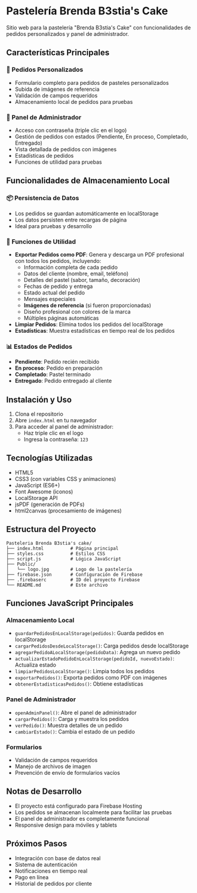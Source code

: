 # Pastelería Brenda B3stia's Cake

Sitio web para la pastelería "Brenda B3stia's Cake" con funcionalidades de pedidos personalizados y panel de administrador.

## Características Principales

### 🎂 Pedidos Personalizados
- Formulario completo para pedidos de pasteles personalizados
- Subida de imágenes de referencia
- Validación de campos requeridos
- Almacenamiento local de pedidos para pruebas



### 👑 Panel de Administrador
- Acceso con contraseña (triple clic en el logo)
- Gestión de pedidos con estados (Pendiente, En proceso, Completado, Entregado)
- Vista detallada de pedidos con imágenes
- Estadísticas de pedidos
- Funciones de utilidad para pruebas

## Funcionalidades de Almacenamiento Local

### 📦 Persistencia de Datos
- Los pedidos se guardan automáticamente en localStorage
- Los datos persisten entre recargas de página
- Ideal para pruebas y desarrollo

### 🔧 Funciones de Utilidad
- **Exportar Pedidos como PDF**: Genera y descarga un PDF profesional con todos los pedidos, incluyendo:
  - Información completa de cada pedido
  - Datos del cliente (nombre, email, teléfono)
  - Detalles del pastel (sabor, tamaño, decoración)
  - Fechas de pedido y entrega
  - Estado actual del pedido
  - Mensajes especiales
  - **Imágenes de referencia** (si fueron proporcionadas)
  - Diseño profesional con colores de la marca
  - Múltiples páginas automáticas
- **Limpiar Pedidos**: Elimina todos los pedidos del localStorage
- **Estadísticas**: Muestra estadísticas en tiempo real de los pedidos

### 📊 Estados de Pedidos
- **Pendiente**: Pedido recién recibido
- **En proceso**: Pedido en preparación
- **Completado**: Pastel terminado
- **Entregado**: Pedido entregado al cliente

## Instalación y Uso

1. Clona el repositorio
2. Abre `index.html` en tu navegador
3. Para acceder al panel de administrador:
   - Haz triple clic en el logo
   - Ingresa la contraseña: `123`

## Tecnologías Utilizadas

- HTML5
- CSS3 (con variables CSS y animaciones)
- JavaScript (ES6+)
- Font Awesome (iconos)
- LocalStorage API
- jsPDF (generación de PDFs)
- html2canvas (procesamiento de imágenes)

## Estructura del Proyecto

```
Pasteleria Brenda B3stia's cake/
├── index.html          # Página principal
├── styles.css          # Estilos CSS
├── script.js           # Lógica JavaScript
├── Public/
│   └── logo.jpg        # Logo de la pastelería
├── firebase.json       # Configuración de Firebase
├── .firebaserc         # ID del proyecto Firebase
└── README.md           # Este archivo
```

## Funciones JavaScript Principales

### Almacenamiento Local
- `guardarPedidosEnLocalStorage(pedidos)`: Guarda pedidos en localStorage
- `cargarPedidosDesdeLocalStorage()`: Carga pedidos desde localStorage
- `agregarPedidoALocalStorage(pedidoData)`: Agrega un nuevo pedido
- `actualizarEstadoPedidoEnLocalStorage(pedidoId, nuevoEstado)`: Actualiza estado
- `limpiarPedidosLocalStorage()`: Limpia todos los pedidos
- `exportarPedidos()`: Exporta pedidos como PDF con imágenes
- `obtenerEstadisticasPedidos()`: Obtiene estadísticas

### Panel de Administrador
- `openAdminPanel()`: Abre el panel de administrador
- `cargarPedidos()`: Carga y muestra los pedidos
- `verPedido()`: Muestra detalles de un pedido
- `cambiarEstado()`: Cambia el estado de un pedido

### Formularios
- Validación de campos requeridos
- Manejo de archivos de imagen
- Prevención de envío de formularios vacíos

## Notas de Desarrollo

- El proyecto está configurado para Firebase Hosting
- Los pedidos se almacenan localmente para facilitar las pruebas
- El panel de administrador es completamente funcional
- Responsive design para móviles y tablets

## Próximos Pasos

- Integración con base de datos real
- Sistema de autenticación
- Notificaciones en tiempo real
- Pago en línea
- Historial de pedidos por cliente